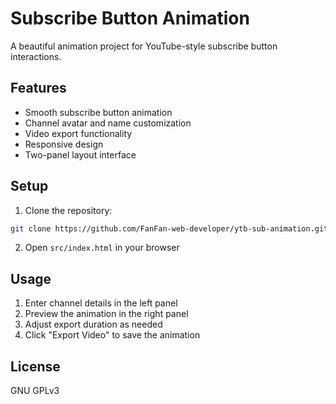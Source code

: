 # Subscribe Button Animation

A beautiful animation project for YouTube-style subscribe button interactions.

## Features

- Smooth subscribe button animation
- Channel avatar and name customization
- Video export functionality
- Responsive design
- Two-panel layout interface

## Setup

1. Clone the repository:
```bash
git clone https://github.com/FanFan-web-developer/ytb-sub-animation.git
```

2. Open `src/index.html` in your browser

## Usage

1. Enter channel details in the left panel
2. Preview the animation in the right panel
3. Adjust export duration as needed
4. Click "Export Video" to save the animation

## License

GNU GPLv3